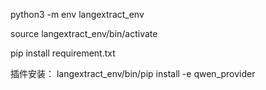 
python3 -m env langextract_env

source langextract_env/bin/activate

pip install requirement.txt

插件安装：
langextract_env/bin/pip install -e qwen_provider